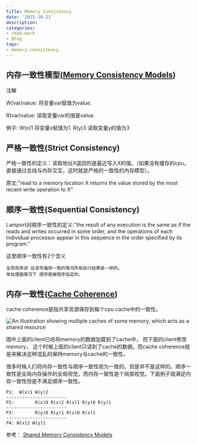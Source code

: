 ```yaml
---
title: Memory Consistency
date: '2015-10-21'
description:
categories:
- read-mark
- Blog
tags:
- memory-consistency
---
```



内存一致性模型([Memory Consistency Models](http://www.cs.nmsu.edu/~pfeiffer/classes/573/notes/consistency.html))
------------------------------------------

注解

W(var)value: 将变量var赋值为value.

R(var)value: 读取变量var的值是value.

例子: W(x)1 将变量x赋值为1.  R(y)3 读取变量y的值为3


严格一致性(Strict Consistency)
------------------------------------

严格一致性的定义：读取地址X返回的是最近写入X的值。（如果没有缓存的cpu，直接通过总线与内存交互，这时就是严格的一致性的内存模型）。


原文:"read to a memory location X returns the value stored by the most recent write operation to X"


顺序一致性(Sequential Consistency)
------------------------------------

Lamport对顺序一致性的定义:"the result of any execution is the same as if the reads and writes occurred in some order, and the operations of each individual processor appear in this sequence in the order specified by its program."

这里顺序一致性有2个含义

	全局观来讲 在读写循序一致的情况所有执行结果是一样的。
	单处理器情况下 顺序是被程序指定的。



内存一致性([Cache Coherence](https://en.wikipedia.org/wiki/Cache_coherence))
--------------------------------

cache coherence是指共享资源保存到每个cpu cache中的一致性。 

![An illustration showing multiple caches of some memory, which acts as a shared resource](https://upload.wikimedia.org/wikipedia/commons/thumb/a/a1/Cache_Coherency_Generic.png/370px-Cache_Coherency_Generic.png)

图中上面的client已经将memory的数据加载到了cache中， 而下面的client修改memory， 这个时候上面的client只读到了cache的数据。而cache coherence就是来解决这种混乱的保持memory与cache的一致性。

很多时候人们将内存一致性与顺序一致性视为一致的。但是并不是这样的。顺序一致性是全局内存操作的全局视觉，而内存一致性是个局部视觉。下面例子就满足内存一致性但是不满足顺序一致性。

```
P1:  W(x)1 W(y)2
-----------------------
P2:        R(x)0 R(x)2 R(x)1 R(y)0 R(y)1
-----------------------
P3:        R(y)0 R(y)1 R(x)0 R(x)1
-----------------------
P4: W(x)2 W(y)1
```








参考：
[Shared Memory Consistency Models](http://www.hpl.hp.com/techreports/Compaq-DEC/WRL-95-7.pdf)